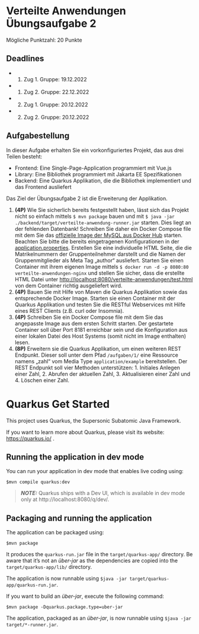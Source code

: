 # Verteilte Anwendungen Übungsaufgabe 2

Mögliche Punktzahl: 20 Punkte

## Deadlines

- 1. Zug 1. Gruppe: 19.12.2022
- 1. Zug 2. Gruppe: 22.12.2022
- 2. Zug 1. Gruppe: 20.12.2022
- 2. Zug 2. Gruppe: 20.12.2022 

## Aufgabestellung
In dieser Aufgabe erhalten Sie ein vorkonfiguriertes Projekt, das aus drei Teilen besteht:

- Frontend: Eine Single-Page-Application programmiert mit Vue.js
- Library: Eine Bibliothek programmiert mit Jakarta EE Spezifikationen
- Backend: Eine Quarkus Applikation, die die Bibliothek implementiert und das Frontend ausliefert

Das Ziel der Übungsaufgabe 2 ist die Erweiterung der Applikation.

1.  **(4P)** Wie Sie sicherlich bereits festgestellt haben, lässt sich das Projekt nicht so einfach mittels ``$ mvn package`` bauen und mit ``$ java -jar ./backend/target/verteilte-anwendung-runner.jar`` starten. Dies liegt an der fehlenden Datenbank! Schreiben Sie daher ein Docker Compose file mit dem Sie das [offizielle Image der MySQL aus Docker Hub](https://hub.docker.com/_/mysql) starten. Beachten Sie bitte die bereits eingetragenen Konfigurationen in der [application.properties](src/main/resources/application.properties). Erstellen Sie eine individuelle HTML Seite, die die Matrikelnummern der Gruppenteilnehmer darstellt und die Namen der Gruppenmitglieder als Meta Tag „author“ ausliefert. Starten Sie einen Container mit ihrem eigenen Image mittels ``$ docker run -d -p 8080:80 verteilte-anwendungen-nginx`` und stellen Sie sicher, dass die erstellte HTML Datei unter [http://localhost:8080/verteilte-anwendungen/test.html](http://localhost:8080/verteilte-anwendungen/test.html) von dem Container richtig ausgeliefert wird.
2.  **(4P)** Bauen Sie mit Hilfe von Maven die Quarkus Applikation sowie das entsprechende Docker Image. Starten sie einen Container mit der Quarkus Applikation und testen Sie die RESTful Webservices mit Hilfe eines REST Clients (z.B. curl oder Insomnia).
3.  **(4P)** Schreiben Sie ein Docker Compose file mit dem Sie das angepasste Image aus dem ersten Schritt starten. Der gestartete Container soll über Port 8181 erreichbar sein und die Konfiguration aus einer lokalen Datei des Host Systems (somit nicht im Image enthalten) lesen.
4.  **(8P)** Erweitern sie die Quarkus Applikation, um einen weiteren REST Endpunkt. Dieser soll unter dem Pfad `/aufgaben/1/` eine Ressource namens „zahl“ vom Media Type ``application/example`` bereitstellen. Der REST Endpunkt soll vier Methoden unterstützen: 1. Initiales Anlegen einer Zahl, 2. Abrufen der aktuellen Zahl, 3. Aktualisieren einer Zahl und 4. Löschen einer Zahl. 


# Quarkus Get Started

This project uses Quarkus, the Supersonic Subatomic Java Framework.

If you want to learn more about Quarkus, please visit its website: https://quarkus.io/ .

## Running the application in dev mode

You can run your application in dev mode that enables live coding using:
```shell script
$mvn compile quarkus:dev
```

> **_NOTE:_**  Quarkus ships with a Dev UI, which is available in dev mode only at http://localhost:8080/q/dev/.

## Packaging and running the application

The application can be packaged using:
```shell script
$mvn package
```
It produces the `quarkus-run.jar` file in the `target/quarkus-app/` directory.
Be aware that it’s not an _über-jar_ as the dependencies are copied into the `target/quarkus-app/lib/` directory.

The application is now runnable using `$java -jar target/quarkus-app/quarkus-run.jar`.

If you want to build an _über-jar_, execute the following command:
```shell script
$mvn package -Dquarkus.package.type=uber-jar
```

The application, packaged as an _über-jar_, is now runnable using `$java -jar target/*-runner.jar`.
